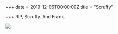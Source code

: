 +++
date = 2019-12-06T00:00:00Z
title = "Scruffy"

+++
RIP, Scruffy. And Frank.

![](https://res.cloudinary.com/tobyblog/image/upload/v1575591384/img/4CEDD3E5-A531-4B37-A42B-A6A23C72EC6B_o1tuoo.jpg)